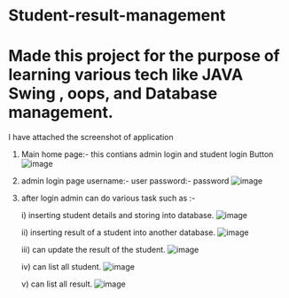# Student-result-management
# Made this project for the purpose of learning various tech like JAVA Swing , oops, and Database management.
I have attached the screenshot of application
1) Main home page:- this contians admin login and student login Button 
![image](https://user-images.githubusercontent.com/91001502/210797659-5354e32a-3fc8-4c10-82e0-6ddcf9c34ebf.png)

2) admin login page
    username:- user
    password:- password 
![image](https://user-images.githubusercontent.com/91001502/210798068-a8adb196-18e8-4e42-b733-751940c7c9db.png)

3) after login admin can do various task such as :- 
      

    i) inserting student details and storing into database.
    ![image](https://user-images.githubusercontent.com/91001502/210798815-1f45c5dd-ac4a-47e7-8789-b7cf79d3dd64.png)

    ii) inserting result of a student into another database.
    ![image](https://user-images.githubusercontent.com/91001502/210798934-1b004cb5-2073-44a3-aed2-64597e1ad4b5.png)

    iii) can update the result of the student.
    ![image](https://user-images.githubusercontent.com/91001502/210799219-afa4b153-adb2-4fea-b61d-5bc8e454a670.png)

    iv) can list all student.
    ![image](https://user-images.githubusercontent.com/91001502/210799096-4e45c4e2-f9fa-4096-8df8-37d3c871de33.png)

    v) can list all result.
    ![image](https://user-images.githubusercontent.com/91001502/210799311-b6259398-4875-4587-ab25-aef0d871c3ee.png)





